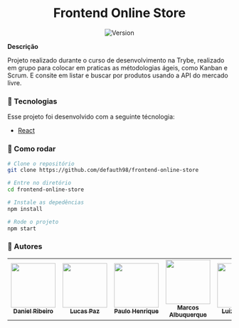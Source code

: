<h1 align="center">Frontend Online Store</h1>
<p align="center">
  <img alt="Version" src="https://img.shields.io/badge/version-0.1.0-blue.svg?cacheSeconds=2592000" />
  <a href="https://twitter.com/defauth8" target="_blank">
  </a>
</p>

**Descrição**

Projeto realizado durante o curso de desenvolvimento na Trybe, realizado em grupo para colocar em praticas as métodologias ágeis, como Kanban e Scrum. E consite em listar e buscar por produtos usando a API do mercado livre.

### :nut_and_bolt: Tecnologias

Esse projeto foi desenvolvido com a seguinte técnologia:

- [React][reactjs]

[reactjs]: https://reactjs.org

### :thinking: Como rodar

```bash
# Clone o repositório
git clone https://github.com/defauth98/frontend-online-store

# Entre no diretório
cd frontend-online-store

# Instale as depedências
npm install

# Rode o projeto
npm start
```

### :bust_in_silhouette: Autores

<table>
  <tr>
    <td align="center">
      <a href="https://github.com/defauth98">
        <img src="https://avatars.githubusercontent.com/u/52966246?v=4" width="100px;" alt=""/>
        <br />
          <sub>
            <b>Daniel Ribeiro</b>
          </sub>
      </a>
    </td>
    <td align="center">
      <a href="https://github.com/LucasH-Paz">
        <img src="https://avatars.githubusercontent.com/u/78622542?v=4" width="100px;" alt=""/>
        <br />
          <sub>
            <b>Lucas Paz</b>
          </sub>
      </a>
    </td>
    <td align="center">
      <a href="https://github.com/phlopes">
        <img src="https://avatars.githubusercontent.com/u/78616150?v=4" width="100px;" alt=""/>
        <br />
          <sub>
            <b>Paulo Henrique</b>
          </sub>
      </a>
    </td>
    <td align="center">
      <a href="https://github.com/MarcosAlbuquerque">
        <img src="https://avatars.githubusercontent.com/u/74433039?" width="100px;" alt=""/>
        <br />
          <sub>
            <b>Marcos Albuquerque</b>
          </sub>
      </a>
    </td>
    <td align="center">
      <a href="https://github.com/LuizVaccari">
        <img src="https://avatars.githubusercontent.com/u/78622859?v=4" width="100px;" alt=""/>
        <br />
          <sub>
            <b>Luiz Vaccari</b>
          </sub>
      </a>
    </td>
  </tr>
</table>
